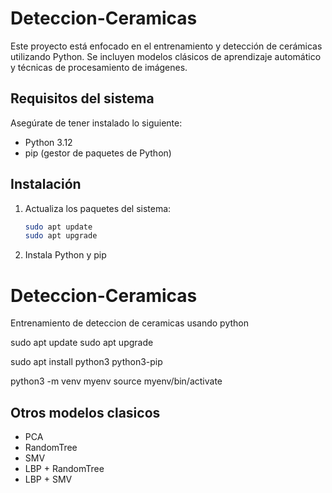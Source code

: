 # Deteccion-Ceramicas

Este proyecto está enfocado en el entrenamiento y detección de cerámicas utilizando Python. Se incluyen modelos clásicos de aprendizaje automático y técnicas de procesamiento de imágenes.

## Requisitos del sistema

Asegúrate de tener instalado lo siguiente:

- Python 3.12
- pip (gestor de paquetes de Python)

## Instalación

1. Actualiza los paquetes del sistema:
   ```bash
   sudo apt update
   sudo apt upgrade
   ```
2. Instala Python y pip































# Deteccion-Ceramicas
Entrenamiento de deteccion de ceramicas usando python


sudo apt update
sudo apt upgrade

sudo apt install python3 python3-pip

python3 -m venv myenv
source myenv/bin/activate

## Otros modelos clasicos
* PCA
* RandomTree
* SMV
* LBP + RandomTree
* LBP + SMV